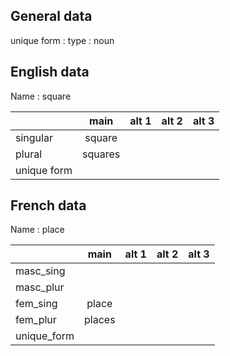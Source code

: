 ## General data

unique form :
type : noun

## English data

Name : square

|             |  main   | alt 1 | alt 2 | alt 3 |
| :---------- | :-----: | :---: | :---: | ----- |
| singular    | square  |       |       |       |
| plural      | squares |       |       |       |
| unique form |         |       |       |       |

## French data

Name : place

|             |  main  | alt 1 | alt 2 | alt 3 |
| :---------- | :----: | :---: | :---: | :---: |
| masc_sing   |        |       |       |       |
| masc_plur   |        |       |       |       |
| fem_sing    | place  |       |       |       |
| fem_plur    | places |       |       |       |
| unique_form |        |       |       |       |


